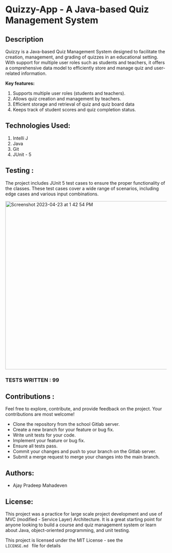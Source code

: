 # Quizzy-App - A Java-based Quiz Management System

## Description
<p>
Quizzy is a Java-based Quiz Management System designed to facilitate the creation, management,
and grading of quizzes in an educational setting. 
 With support for multiple user roles such as students and teachers,
it offers a comprehensive data model to efficiently store and manage quiz and user-related information.
</p>

<strong> Key features: </strong>
<ol>
<li> Supports multiple user roles (students and teachers). </li>
<li> Allows quiz creation and management by teachers. </li>
<li> Efficient storage and retrieval of quiz and quiz board data </li>
<li> Keeps track of student scores and quiz completion status. </li>
</ol>


## Technologies Used:

<ol>
<li>Intelli J</li>
<li>Java</li>
<li>Git</li>
<li> JUnit - 5</li>
</ol>

## Testing :
The project includes JUnit 5 test cases to ensure the proper functionality of the classes. 
These test cases cover a wide range of scenarios, including edge cases and various input combinations.

<img width="525" alt="Screenshot 2023-04-23 at 1 42 54 PM" src="https://user-images.githubusercontent.com/113372062/233840814-7cce2655-8ad1-4101-a779-9fd3d436520a.png">



### TESTS WRITTEN : 99

## Contributions :
Feel free to explore, contribute, and provide feedback on the project. Your contributions are most welcome!

<ul>
<li> Clone the repository from the school Gitlab server.
<li> Create a new branch for your feature or bug fix.
<li> Write unit tests for your code.
<li> Implement your feature or bug fix.
<li> Ensure all tests pass.
<li> Commit your changes and push to your branch on the Gitlab server.
<li> Submit a merge request to merge your changes into the main branch.
</ul>

## Authors:

<ul>
<li>  Ajay Pradeep Mahadeven </li>
</ul>

## License:

This project was a practice for large scale project development and use of MVC (modified - Service Layer) Architecture.
It is a great starting point for anyone looking to build a course and quiz management system or learn about Java,
object-oriented programming, and unit testing.

This project is licensed under the MIT License - see the <code> LICENSE.md </code> file for details
